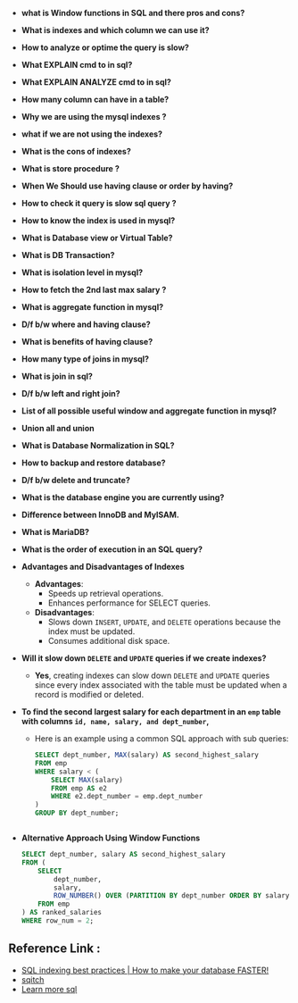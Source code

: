 - **what is Window functions in SQL and there pros and cons?**
- **What is indexes and which column we can use it?**
- **How to analyze or optime the query is slow?**
- **What EXPLAIN cmd to in sql?**
- **What EXPLAIN ANALYZE cmd to in sql?**
- **How many column can have in a table?**
- **Why we are using the mysql indexes ?**
- **what if we are not using the indexes?**
- **What is the cons of indexes?**
- **What is store procedure ?**
- **When We Should use having clause or order by having?**
- **How to check it query is slow sql query ?**
- **How to know the index is used in mysql?**
- **What is Database view or Virtual Table?**
- **What is DB Transaction?**
- **What is isolation level in mysql?**
- **How to fetch the 2nd last max salary ?**
- **What is aggregate function in mysql?**
- **D/f b/w where and having clause?**
- **What is benefits of having clause?**
- **How many type of joins in mysql?**
- **What is join in sql?**
- **D/f b/w left and right join?**
- **List of all possible useful window and aggregate function in mysql?**
- **Union all and union**
- **What is Database Normalization in SQL?**
- **How to backup and restore database?**
- **D/f b/w delete and truncate?**
- **What is the database engine you are currently using?**
- **Difference between InnoDB and MyISAM.**
- **What is MariaDB?**
- **What is the order of execution in an SQL query?**
- **Advantages and Disadvantages of Indexes**
   - **Advantages**:
     - Speeds up retrieval operations.
     - Enhances performance for SELECT queries.
   - **Disadvantages**:
     - Slows down `INSERT`, `UPDATE`, and `DELETE` operations because the index must be updated.
     - Consumes additional disk space.

- **Will it slow down `DELETE` and `UPDATE` queries if we create indexes?**
   - **Yes**, creating indexes can slow down `DELETE` and `UPDATE` queries since every index associated with the table must be updated when a record is modified or deleted.

- **To find the second largest salary for each department in an ```emp``` table with columns ```id, name, salary, and dept_number```,** 
  - Here is an example using a common SQL approach with sub queries:
    ```sql
    SELECT dept_number, MAX(salary) AS second_highest_salary
    FROM emp
    WHERE salary < (
        SELECT MAX(salary)
        FROM emp AS e2
        WHERE e2.dept_number = emp.dept_number
    )
    GROUP BY dept_number;
  ```

- **Alternative Approach Using Window Functions**
  ```sql
  SELECT dept_number, salary AS second_highest_salary
  FROM (
      SELECT
          dept_number,
          salary,
          ROW_NUMBER() OVER (PARTITION BY dept_number ORDER BY salary DESC) AS row_num
      FROM emp
  ) AS ranked_salaries
  WHERE row_num = 2;
  ```

## Reference Link :
- [SQL indexing best practices | How to make your database FASTER!](https://youtu.be/BIlFTFrEFOI?si=1GpXZYln5MrNKQvS)
- [sqitch](https://sqitch.org/)
- [Learn more sql](https://www.youtube.com/@techTFQ/playlists)



